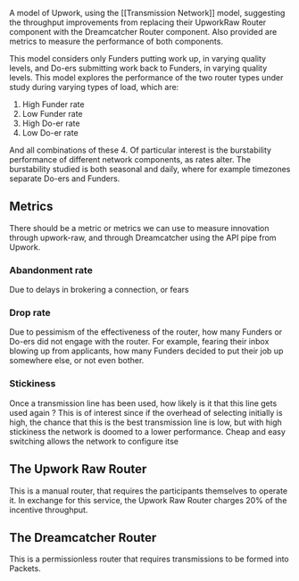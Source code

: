 A model of Upwork, using the [[Transmission Network]] model, suggesting the throughput improvements from replacing their UpworkRaw Router component with the Dreamcatcher Router component.  Also provided are metrics to measure the performance of both components.

This model considers only Funders putting work up, in varying quality levels, and Do-ers submitting work back to Funders, in varying quality levels.  This model explores the performance of the two router types under study during varying types of load, which are:
1. High Funder rate
2. Low Funder rate
3. High Do-er rate
4. Low Do-er rate

And all combinations of these 4.  Of particular interest is the burstability performance of different network components, as rates alter.  The burstability studied is both seasonal and daily, where for example timezones separate Do-ers and Funders.

## Metrics
There should be a metric or metrics we can use to measure innovation through upwork-raw, and through Dreamcatcher using the API pipe from Upwork.

### Abandonment rate
Due to delays in brokering a connection, or fears

### Drop rate
Due to pessimism of the effectiveness of the router, how many Funders or Do-ers did not engage with the router.  For example, fearing their inbox blowing up from applicants, how many Funders decided to put their job up somewhere else, or not even bother.

### Stickiness
Once a transmission line has been used, how likely is it that this line gets used again ?  This is of interest since if the overhead of selecting initially is high, the chance that this is the best transmission line is low, but with high stickiness the network is doomed to a lower performance.  Cheap and easy switching allows the network to configure itse

## The Upwork Raw Router
This is a manual router, that requires the participants themselves to operate it.  In exchange for this service, the Upwork Raw Router charges 20% of the incentive throughput.

## The Dreamcatcher Router
This is a permissionless router that requires transmissions to be formed into Packets.